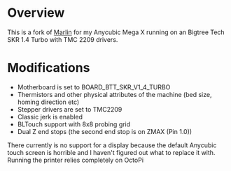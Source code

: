 # Overview

This is a fork of [Marlin](https://github.com/MarlinFirmware/Marlin) for my Anycubic Mega X running on an Bigtree Tech SKR 1.4 Turbo with TMC 2209 drivers.

# Modifications

  * Motherboard is set to BOARD_BTT_SKR_V1_4_TURBO
  * Thermistors and other physical attributes of the machine (bed size, homing direction etc)
  * Stepper drivers are set to TMC2209
  * Classic jerk is enabled
  * BLTouch support with 8x8 probing grid
  * Dual Z end stops (the second end stop is on ZMAX (Pin 1.0))

There currently is no support for a display because the default Anycubic touch screen is horrible and I haven't figured out what to replace it with. Running the printer relies completely on OctoPi
